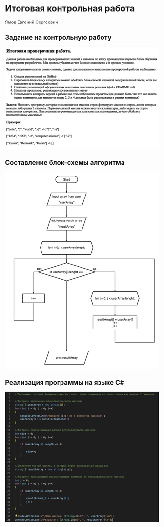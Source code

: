 # Итоговая контрольная работа
Ямов Евгений Сергеевич

## Задание на контрольную работу
![image](zadanie.png)

## Составление блок-схемы алгоритма
![image](diagram.png)

## Реализация программы на языке C#
![image](VSCode.png)